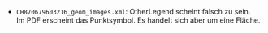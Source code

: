 - `CH870679603216_geom_images.xml`: OtherLegend scheint falsch zu sein. Im PDF erscheint das Punktsymbol. Es handelt sich aber um eine Fläche.
